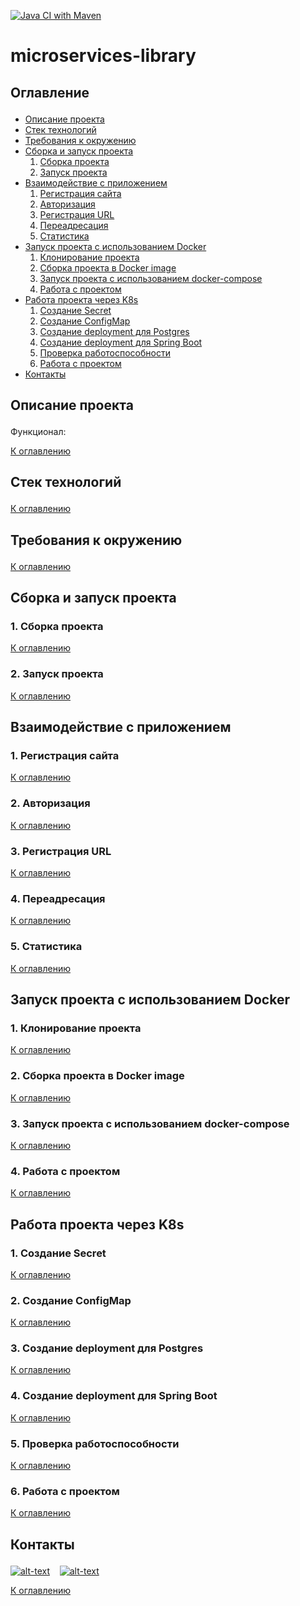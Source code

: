 [![Java CI with Maven](https://github.com/amemelyanov/microservices_library/actions/workflows/maven.yml/badge.svg)](https://github.com/amemelyanov/microservices_library/actions/workflows/maven.yml)

# microservices-library

## <p id="contents">Оглавление</p>

<ul>
<li><a href="#01">Описание проекта</a></li>
<li><a href="#02">Стек технологий</a></li>
<li><a href="#03">Требования к окружению</a></li>
<li><a href="#04">Сборка и запуск проекта</a>
    <ol type="1">
        <li><a href="#0401">Сборка проекта</a></li>
        <li><a href="#0402">Запуск проекта</a></li>
    </ol>
</li>
<li><a href="#05">Взаимодействие с приложением</a>
    <ol  type="1">
        <li><a href="#0501">Регистрация сайта</a></li>
        <li><a href="#0502">Авторизация</a></li>
        <li><a href="#0503">Регистрация URL</a></li>
        <li><a href="#0504">Переадресация</a></li>
        <li><a href="#0505">Статистика</a></li>
    </ol>
</li>
<li><a href="#06">Запуск проекта с использованием Docker</a>
<ol  type="1">
        <li><a href="#0601">Клонирование проекта</a></li>
        <li><a href="#0602">Сборка проекта в Docker image</a></li>
        <li><a href="#0603">Запуск проекта с использованием docker-compose</a></li>
        <li><a href="#0604">Работа с проектом</a></li>
</ol>
<li><a href="#07">Работа проекта через K8s</a>
<ol  type="1">
        <li><a href="#0701">Создание Secret</a></li>
        <li><a href="#0702">Создание ConfigMap</a></li>
        <li><a href="#0703">Создание deployment для Postgres</a></li>
        <li><a href="#0704">Создание deployment для Spring Boot</a></li>
        <li><a href="#0705">Проверка работоспособности</a></li>
        <li><a href="#0706">Работа с проектом</a></li>
</ol>
</li>
<li><a href="#contacts">Контакты</a></li>
</ul>

## <p id="01">Описание проекта</p>

Функционал:

<p><a href="#contents">К оглавлению</a></p>

## <p id="02">Стек технологий</p>

<p><a href="#contents">К оглавлению</a></p>

## <p id="03">Требования к окружению</p>


<p><a href="#contents">К оглавлению</a></p>

## <p id="04">Сборка и запуск проекта</p>

### <p id="0401">1. Сборка проекта</p>

<p><a href="#contents">К оглавлению</a></p>

### <p id="0402">2. Запуск проекта</p>

<p><a href="#contents">К оглавлению</a></p>

## <p id="05">Взаимодействие с приложением</p>

### <p id="0501">1. Регистрация сайта</p>


<p><a href="#contents">К оглавлению</a></p>

### <p id="0502">2. Авторизация</p>

<p><a href="#contents">К оглавлению</a></p>

### <p id="0503">3. Регистрация URL</p>

<p><a href="#contents">К оглавлению</a></p>

### <p id="0504">4. Переадресация</p>

<p><a href="#contents">К оглавлению</a></p>

### <p id="0505">5. Статистика</p>

<p><a href="#contents">К оглавлению</a></p>

## <p id="06">Запуск проекта с использованием Docker</p>

### <p id="0601">1. Клонирование проекта</p>

<p><a href="#contents">К оглавлению</a></p>

### <p id="0602">2. Сборка проекта в Docker image</p>

<p><a href="#contents">К оглавлению</a></p>

### <p id="0603">3. Запуск проекта с использованием docker-compose</p>

<p><a href="#contents">К оглавлению</a></p>

### <p id="0604">4. Работа с проектом</p>

<p><a href="#contents">К оглавлению</a></p>

## <p id="07">Работа проекта через K8s</p>

### <p id="0701">1. Создание Secret</p>

<p><a href="#contents">К оглавлению</a></p>

### <p id="0702">2. Создание ConfigMap</p>

<p><a href="#contents">К оглавлению</a></p>

### <p id="0703">3. Создание deployment для Postgres</p>

<p><a href="#contents">К оглавлению</a></p>

### <p id="0704">4. Создание deployment для Spring Boot</p>

<p><a href="#contents">К оглавлению</a></p>

### <p id="0705">5. Проверка работоспособности</p>

<p><a href="#contents">К оглавлению</a></p>

### <p id="0706">6. Работа с проектом</p>

<p><a href="#contents">К оглавлению</a></p>

## <p id="contacts">Контакты</p>

[![alt-text](https://img.shields.io/badge/-telegram-grey?style=flat&logo=telegram&logoColor=white)](https://t.me/T_AlexME)
&nbsp;&nbsp;
[![alt-text](https://img.shields.io/badge/@%20email-005FED?style=flat&logo=mail&logoColor=white)](mailto:amemelyanov@yandex.ru)
&nbsp;&nbsp;

<p><a href="#contents">К оглавлению</a></p>